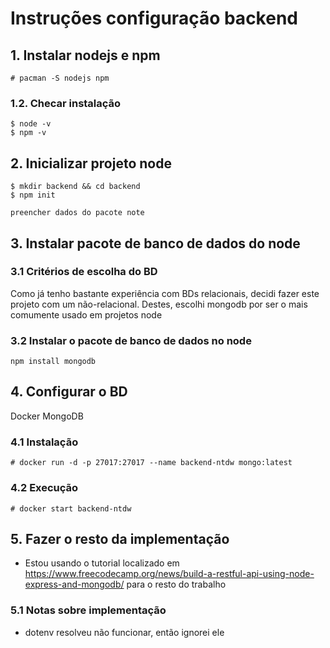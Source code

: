 # Instruções configuração backend

## 1. Instalar nodejs e npm
    # pacman -S nodejs npm

### 1.2. Checar instalação
    $ node -v
    $ npm -v

## 2. Inicializar projeto node
    $ mkdir backend && cd backend
    $ npm init

    preencher dados do pacote note

## 3. Instalar pacote de banco de dados do node

### 3.1 Critérios de escolha do BD

Como já tenho bastante experiência com BDs relacionais, decidi fazer este projeto com um não-relacional. Destes, escolhi mongodb por ser o mais comumente usado em projetos node

### 3.2 Instalar o pacote de banco de dados no node

    npm install mongodb

## 4. Configurar o BD

Docker MongoDB

### 4.1 Instalação
    # docker run -d -p 27017:27017 --name backend-ntdw mongo:latest

### 4.2 Execução
    # docker start backend-ntdw

## 5. Fazer o resto da implementação
- Estou usando o tutorial localizado em https://www.freecodecamp.org/news/build-a-restful-api-using-node-express-and-mongodb/ para o resto do trabalho

### 5.1 Notas sobre implementação
- dotenv resolveu não funcionar, então ignorei ele